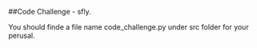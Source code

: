##Code Challenge - sfly.

You should finde a file name code_challenge.py under src folder for your perusal.

